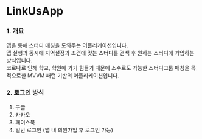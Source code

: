 # LinkUsApp
### 1. 개요
앱을 통해 스터디 매칭을 도와주는 어플리케이션입니다.    
앱 실행과 동시에 지역설정과 조건에 맞는 스터디를 검색 후 원하는 스터디에 가입하는 방식입니다.    
코로나로 인해 학교, 학원에 가기 힘들기 때문에 소수로도 가능한 스터디그룹 매칭을
목적으로한 MVVM 패턴 기반의 어플리케이션입니다.

### 2. 로그인 방식
1. 구글   
2. 카카오   
3. 페이스북   
4. 일반 로그인 (앱 내 회원가입 후 로그인 가능)   
